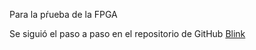 Para la pŕueba de la FPGA

Se siguió el paso a paso en el repositorio de GitHub [Blink](https://github.com/johnnycubides/digital-electronic-1-101/tree/main/fpga-example/altera-c4e6e10/blink)

